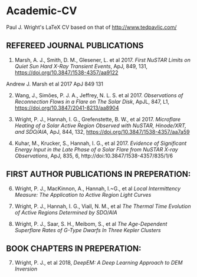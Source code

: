 # Academic-CV

Paul J. Wright's LaTeX CV based on that of http://www.tedpavlic.com/

## REFEREED JOURNAL PUBLICATIONS   

1. Marsh, A. J., Smith, D. M., Glesener, L. et al 2017. <i>First NuSTAR Limits on Quiet
Sun Hard X-Ray Transient Events</i>, ApJ, 849, 131, https://doi.org/10.3847/1538-4357/aa9122  

Andrew J. Marsh et al 2017 ApJ 849 131

2. Wang, J., Simões, P. J. A., Jeffrey, N. L. S. et al 2017. <i>Observations of Reconnection
Flows in a Flare on The Solar Disk</i>, ApJL, 847, L1, https://doi.org/10.3847/2041-8213/aa8904


3. Wright, P. J., Hannah, I. G., Grefenstette, B. W., et al 2017. <i>Microflare Heating of a
Solar Active Region Observed with NuSTAR, Hinode/XRT, and SDO/AIA</i>, ApJ, 844,
132, https://doi.org/10.3847/1538-4357/aa7a59

4. Kuhar, M., Krucker, S., Hannah, I. G., et al 2017. <i>Evidence of Significant Energy
Input in the Late Phase of a Solar Flare from NuSTAR X-ray Observations</i>, ApJ,
835, 6, http://doi:10.3847/1538-4357/835/1/6

## FIRST AUTHOR PUBLICATIONS IN PREPERATION:

	
6. Wright, P. J., MacKinnon, A., Hannah, I.~G., et al <i>Local Intermittency Measure: The Application to Active Region Light Curves</i>
 
7. Wright, P. J., Hannah, I. G., Viall, N. M., et al <i>The Thermal Time Evolution of Active Regions Determined by SDO/AIA</i>

8. Wright, P. J., Saar, S. H., Meibom, S., et al <i>The Age-Dependent Superflare Rates of G-Type Dwarfs In Three Kepler Clusters</i>

## BOOK CHAPTERS IN PREPERATION:

7. Wright, P. J., et al 2018, <i>DeepEM: A Deep Learning Approach to DEM Inversion</i>
